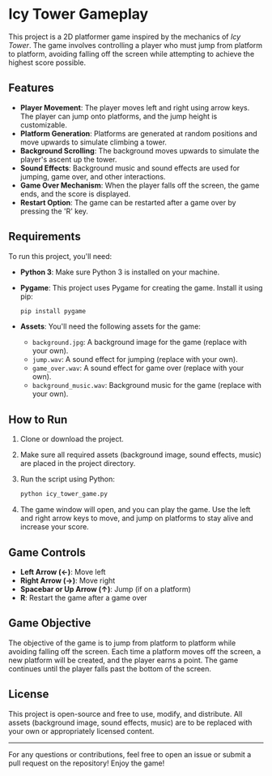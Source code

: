 # Icy Tower Gameplay

This project is a 2D platformer game inspired by the mechanics of *Icy Tower*. The game involves controlling a player who must jump from platform to platform, avoiding falling off the screen while attempting to achieve the highest score possible.

## Features

- **Player Movement**: The player moves left and right using arrow keys. The player can jump onto platforms, and the jump height is customizable.
- **Platform Generation**: Platforms are generated at random positions and move upwards to simulate climbing a tower.
- **Background Scrolling**: The background moves upwards to simulate the player's ascent up the tower.
- **Sound Effects**: Background music and sound effects are used for jumping, game over, and other interactions.
- **Game Over Mechanism**: When the player falls off the screen, the game ends, and the score is displayed.
- **Restart Option**: The game can be restarted after a game over by pressing the 'R' key.

## Requirements

To run this project, you'll need:
- **Python 3**: Make sure Python 3 is installed on your machine.
- **Pygame**: This project uses Pygame for creating the game. Install it using pip:

    ```bash
    pip install pygame
    ```

- **Assets**: You'll need the following assets for the game:
  - `background.jpg`: A background image for the game (replace with your own).
  - `jump.wav`: A sound effect for jumping (replace with your own).
  - `game_over.wav`: A sound effect for game over (replace with your own).
  - `background_music.wav`: Background music for the game (replace with your own).

## How to Run

1. Clone or download the project.
2. Make sure all required assets (background image, sound effects, music) are placed in the project directory.
3. Run the script using Python:

    ```bash
    python icy_tower_game.py
    ```

4. The game window will open, and you can play the game. Use the left and right arrow keys to move, and jump on platforms to stay alive and increase your score.

## Game Controls

- **Left Arrow (←)**: Move left
- **Right Arrow (→)**: Move right
- **Spacebar or Up Arrow (↑)**: Jump (if on a platform)
- **R**: Restart the game after a game over

## Game Objective

The objective of the game is to jump from platform to platform while avoiding falling off the screen. Each time a platform moves off the screen, a new platform will be created, and the player earns a point. The game continues until the player falls past the bottom of the screen.

## License

This project is open-source and free to use, modify, and distribute. All assets (background image, sound effects, music) are to be replaced with your own or appropriately licensed content.

---

For any questions or contributions, feel free to open an issue or submit a pull request on the repository! Enjoy the game!
